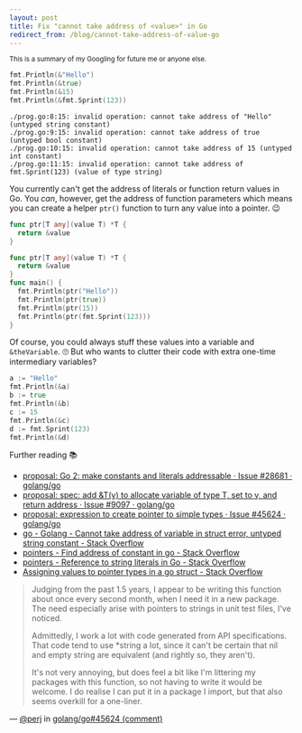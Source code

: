 ```yaml
---
layout: post
title: Fix "cannot take address of <value>" in Go
redirect_from: /blog/cannot-take-address-of-value-go
---
```


<sup>This is a summary of my Googling for future me or anyone else.</sup>

```go
fmt.Println(&"Hello")
fmt.Println(&true)
fmt.Println(&15)
fmt.Println(&fmt.Sprint(123))
```

```
./prog.go:8:15: invalid operation: cannot take address of "Hello" (untyped string constant)
./prog.go:9:15: invalid operation: cannot take address of true (untyped bool constant)
./prog.go:10:15: invalid operation: cannot take address of 15 (untyped int constant)
./prog.go:11:15: invalid operation: cannot take address of fmt.Sprint(123) (value of type string)
```

You currently can't get the address of literals or function return values in Go. You _can_, however, get the address of function parameters which means you can create a helper `ptr()` function to turn any value into a pointer. 😉

```go
func ptr[T any](value T) *T {
  return &value
}
```

```go
func ptr[T any](value T) *T {
  return &value
}
func main() {
  fmt.Println(ptr("Hello"))
  fmt.Println(ptr(true))
  fmt.Println(ptr(15))
  fmt.Println(ptr(fmt.Sprint(123)))
}
```

Of course, you could always stuff these values into a variable and `&theVariable`. 🙄 But who wants to clutter their code with extra one-time intermediary variables?

```go
a := "Hello"
fmt.Println(&a)
b := true
fmt.Println(&b)
c := 15
fmt.Println(&c)
d := fmt.Sprint(123)
fmt.Println(&d)
```

Further reading 📚

- [proposal: Go 2: make constants and literals addressable · Issue #28681 · golang/go](https://github.com/golang/go/issues/28681)
- [proposal: spec: add &T(v) to allocate variable of type T, set to v, and return address · Issue #9097 · golang/go](https://github.com/golang/go/issues/9097)
- [proposal: expression to create pointer to simple types · Issue #45624 · golang/go](https://github.com/golang/go/issues/45624)
- [go - Golang - Cannot take address of variable in struct error, untyped string constant - Stack Overflow](https://stackoverflow.com/questions/76238601/golang-cannot-take-address-of-variable-in-struct-error-untyped-string-constan)
- [pointers - Find address of constant in go - Stack Overflow](https://stackoverflow.com/questions/35146286/find-address-of-constant-in-go)
- [pointers - Reference to string literals in Go - Stack Overflow](https://stackoverflow.com/questions/11088967/reference-to-string-literals-in-go)
- [Assigning values to pointer types in a go struct - Stack Overflow](https://stackoverflow.com/questions/71012974/assigning-values-to-pointer-types-in-a-go-struct)

> Judging from the past 1.5 years, I appear to be writing this function about once every second month, when I need it in a new package. The need especially arise with pointers to strings in unit test files, I've noticed.
> 
> Admittedly, I work a lot with code generated from API specifications. That code tend to use *string a lot, since it can't be certain that nil and empty string are equivalent (and rightly so, they aren't).
> 
> It's not very annoying, but does feel a bit like I'm littering my packages with this function, so not having to write it would be welcome. I do realise I can put it in a package I import, but that also seems overkill for a one-liner.

&mdash; [@perj](https://github.com/perj) in [golang/go#45624 (comment)](https://github.com/golang/go/issues/45624#issuecomment-1886680316)
